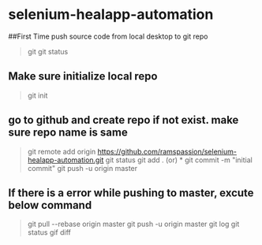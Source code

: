 # selenium-healapp-automation
##First Time push source code from local desktop to git repo

> git
> git status
## Make sure initialize local repo
> git init
## go to github and create repo if not exist. make sure repo name is same
> git remote add origin https://github.com/ramspassion/selenium-healapp-automation.git
> git status
> git add . (or) *
> git commit -m "initial commit"
> git push -u origin master
## If there is a error while pushing to master, excute below command
> git pull --rebase origin master
> git push -u origin master
> git log
> git status
> gif diff
